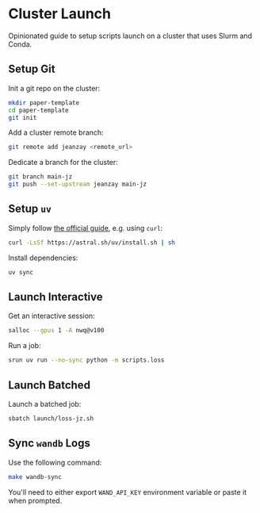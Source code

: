 # Cluster Launch

Opinionated guide to setup scripts launch on a cluster that uses Slurm and Conda.

## Setup Git

Init a git repo on the cluster:

```bash
mkdir paper-template
cd paper-template
git init
```

Add a cluster remote branch:

```bash
git remote add jeanzay <remote_url>
```

Dedicate a branch for the cluster:

```bash
git branch main-jz
git push --set-upstream jeanzay main-jz
```

## Setup `uv`

Simply follow [the official guide](https://docs.astral.sh/uv/getting-started/installation/#standalone-installer), e.g. using `curl`:

```bash
curl -LsSf https://astral.sh/uv/install.sh | sh
```

Install dependencies:

```bash
uv sync
```

## Launch Interactive

Get an interactive session:

```bash
salloc --gpus 1 -A nwq@v100
```

Run a job:

```bash
srun uv run --no-sync python -m scripts.loss
```

## Launch Batched

Launch a batched job:

```bash
sbatch launch/loss-jz.sh
```

## Sync `wandb` Logs

Use the following command:

```bash
make wandb-sync
```

You'll need to either export `WAND_API_KEY` environment variable or paste it when prompted.
